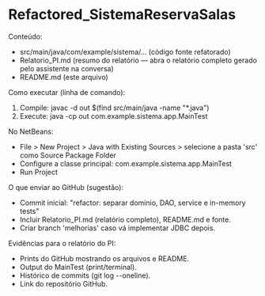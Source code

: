 Refactored_SistemaReservaSalas
==============================

Conteúdo:
- src/main/java/com/example/sistema/...  (código fonte refatorado)
- Relatorio_PI.md (resumo do relatório — abra o relatório completo gerado pelo assistente na conversa)
- README.md (este arquivo)

Como executar (linha de comando):
1. Compile:
   javac -d out $(find src/main/java -name "*.java")
2. Execute:
   java -cp out com.example.sistema.app.MainTest

No NetBeans:
- File > New Project > Java with Existing Sources > selecione a pasta 'src' como Source Package Folder
- Configure a classe principal: com.example.sistema.app.MainTest
- Run Project

O que enviar ao GitHub (sugestão):
- Commit inicial: "refactor: separar dominio, DAO, service e in-memory tests"
- Incluir Relatorio_PI.md (relatório completo), README.md e fonte.
- Criar branch 'melhorias' caso vá implementar JDBC depois.

Evidências para o relatório do PI:
- Prints do GitHub mostrando os arquivos e README.
- Output do MainTest (print/terminal).
- Histórico de commits (git log --oneline).
- Link do repositório GitHub.
